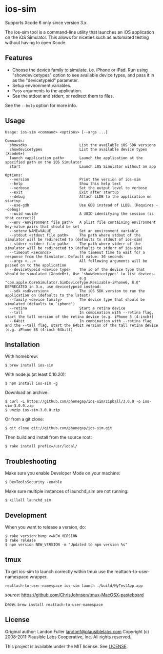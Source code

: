 ios-sim
=======

Supports Xcode 6 only since version 3.x.

The ios-sim tool is a command-line utility that launches an iOS application on
the iOS Simulator. This allows for niceties such as automated testing without
having to open Xcode.

Features
--------

* Choose the device family to simulate, i.e. iPhone or iPad. Run using "showdevicetypes" option to see available device types, and pass it in as the "devicetypeid" parameter.
* Setup environment variables.
* Pass arguments to the application.
* See the stdout and stderr, or redirect them to files.

See the `--help` option for more info.

Usage
-----

```
Usage: ios-sim <command> <options> [--args ...]

Commands:
  showsdks                        List the available iOS SDK versions
  showdevicetypes                 List the available device types (Xcode6+)
  launch <application path>       Launch the application at the specified path on the iOS Simulator
  start                           Launch iOS Simulator without an app

Options:
  --version                       Print the version of ios-sim
  --help                          Show this help text
  --verbose                       Set the output level to verbose
  --exit                          Exit after startup
  --debug                         Attach LLDB to the application on startup
  --use-gdb                       Use GDB instead of LLDB. (Requires --debug)
  --uuid <uuid>                   A UUID identifying the session (is that correct?)
  --env <environment file path>   A plist file containing environment key-value pairs that should be set
  --setenv NAME=VALUE             Set an environment variable
  --stdout <stdout file path>     The path where stdout of the simulator will be redirected to (defaults to stdout of ios-sim)
  --stderr <stderr file path>     The path where stderr of the simulator will be redirected to (defaults to stderr of ios-sim)
  --timeout <seconds>             The timeout time to wait for a response from the Simulator. Default value: 30 seconds
  --args <...>                    All following arguments will be passed on to the application
  --devicetypeid <device type>    The id of the device type that should be simulated (Xcode6+). Use 'showdevicetypes' to list devices.
                                  e.g "com.apple.CoreSimulator.SimDeviceType.Resizable-iPhone6, 8.0"
DEPRECATED in 3.x, use devicetypeid instead:
  --sdk <sdkversion>              The iOS SDK version to run the application on (defaults to the latest)
  --family <device family>        The device type that should be simulated (defaults to `iphone')
  --retina                        Start a retina device
  --tall                          In combination with --retina flag, start the tall version of the retina device (e.g. iPhone 5 (4-inch))
  --64bit                         In combination with --retina flag and the --tall flag, start the 64bit version of the tall retina device (e.g. iPhone 5S (4-inch 64bit))
```

Installation
------------
With homebrew:

    $ brew install ios-sim

With node.js (at least 0.10.20):

    $ npm install ios-sim -g

Download an archive:

    $ curl -L https://github.com/phonegap/ios-sim/zipball/3.0.0 -o ios-sim-3.0.0.zip
    $ unzip ios-sim-3.0.0.zip

Or from a git clone:

    $ git clone git://github.com/phonegap/ios-sim.git

Then build and install from the source root:

    $ rake install prefix=/usr/local/

Troubleshooting
------------

Make sure you enable Developer Mode on your machine:
    
    $ DevToolsSecurity -enable

Make sure multiple instances of launchd_sim are not running:
    
    $ killall launchd_sim
    
Development
-----------

When you want to release a version, do:

    $ rake version:bump v=NEW_VERSION
    $ rake release
    $ npm version NEW_VERSION -m "Updated to npm version %s"
    
tmux
-----

To get ios-sim to launch correctly within tmux use the reattach-to-user-namespace wrapper.

```
reattach-to-user-namespace ios-sim launch ./build/MyTestApp.app
```
*source:* https://github.com/ChrisJohnsen/tmux-MacOSX-pasteboard

*brew:*  ```brew install reattach-to-user-namespace```

License
-------

Original author: Landon Fuller <landonf@plausiblelabs.com>
Copyright (c) 2008-2011 Plausible Labs Cooperative, Inc.
All rights reserved.

This project is available under the MIT license. See [LICENSE][license].

[license]: https://github.com/phonegap/ios-sim/blob/master/LICENSE
